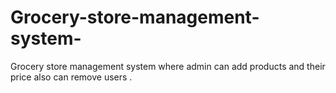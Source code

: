 # Grocery-store-management-system-
Grocery store management system where admin can add products and their price also can remove users .
